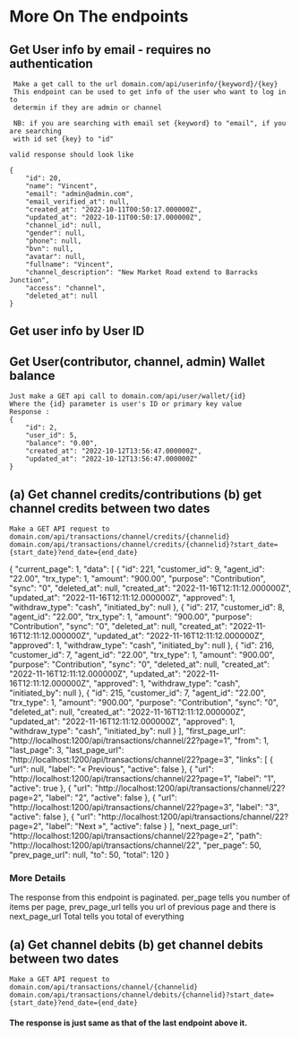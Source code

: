 # More On The endpoints

## Get User info by email - requires no authentication

     Make a get call to the url domain.com/api/userinfo/{keyword}/{key}
     This endpoint can be used to get info of the user who want to log in to 
     determin if they are admin or channel

     NB: if you are searching with email set {keyword} to "email", if you are searching 
     with id set {key} to "id"

    valid response should look like

    {
        "id": 20,
        "name": "Vincent",
        "email": "admin@admin.com",
        "email_verified_at": null,
        "created_at": "2022-10-11T00:50:17.000000Z",
        "updated_at": "2022-10-11T00:50:17.000000Z",
        "channel_id": null,
        "gender": null,
        "phone": null,
        "bvn": null,
        "avatar": null,
        "fullname": "Vincent",
        "channel_description": "New Market Road extend to Barracks Junction",
        "access": "channel",
        "deleted_at": null
    }


## Get user info by User ID


## Get User(contributor, channel, admin) Wallet balance
    Just make a GET api call to domain.com/api/user/wallet/{id}
    Where the {id} parameter is user's ID or primary key value 
    Response :
    {
        "id": 2,
        "user_id": 5,
        "balance": "0.00",
        "created_at": "2022-10-12T13:56:47.000000Z",
        "updated_at": "2022-10-12T13:56:47.000000Z"
    }

## (a) Get channel credits/contributions (b) get channel credits between two dates

    Make a GET API request to domain.com/api/transactions/channel/credits/{channelid}
    domain.com/api/transactions/channel/credits/{channelid}?start_date={start_date}?end_date={end_date}


{
    "current_page": 1,
    "data": [
        {
            "id": 221,
            "customer_id": 9,
            "agent_id": "22.00",
            "trx_type": 1,
            "amount": "900.00",
            "purpose": "Contribution",
            "sync": "0",
            "deleted_at": null,
            "created_at": "2022-11-16T12:11:12.000000Z",
            "updated_at": "2022-11-16T12:11:12.000000Z",
            "approved": 1,
            "withdraw_type": "cash",
            "initiated_by": null
        },
        {
            "id": 217,
            "customer_id": 8,
            "agent_id": "22.00",
            "trx_type": 1,
            "amount": "900.00",
            "purpose": "Contribution",
            "sync": "0",
            "deleted_at": null,
            "created_at": "2022-11-16T12:11:12.000000Z",
            "updated_at": "2022-11-16T12:11:12.000000Z",
            "approved": 1,
            "withdraw_type": "cash",
            "initiated_by": null
        },
        {
            "id": 216,
            "customer_id": 7,
            "agent_id": "22.00",
            "trx_type": 1,
            "amount": "900.00",
            "purpose": "Contribution",
            "sync": "0",
            "deleted_at": null,
            "created_at": "2022-11-16T12:11:12.000000Z",
            "updated_at": "2022-11-16T12:11:12.000000Z",
            "approved": 1,
            "withdraw_type": "cash",
            "initiated_by": null
        },
        {
            "id": 215,
            "customer_id": 7,
            "agent_id": "22.00",
            "trx_type": 1,
            "amount": "900.00",
            "purpose": "Contribution",
            "sync": "0",
            "deleted_at": null,
            "created_at": "2022-11-16T12:11:12.000000Z",
            "updated_at": "2022-11-16T12:11:12.000000Z",
            "approved": 1,
            "withdraw_type": "cash",
            "initiated_by": null
        }
    ],
    "first_page_url": "http://localhost:1200/api/transactions/channel/22?page=1",
    "from": 1,
    "last_page": 3,
    "last_page_url": "http://localhost:1200/api/transactions/channel/22?page=3",
    "links": [
        {
            "url": null,
            "label": "&laquo; Previous",
            "active": false
        },
        {
            "url": "http://localhost:1200/api/transactions/channel/22?page=1",
            "label": "1",
            "active": true
        },
        {
            "url": "http://localhost:1200/api/transactions/channel/22?page=2",
            "label": "2",
            "active": false
        },
        {
            "url": "http://localhost:1200/api/transactions/channel/22?page=3",
            "label": "3",
            "active": false
        },
        {
            "url": "http://localhost:1200/api/transactions/channel/22?page=2",
            "label": "Next &raquo;",
            "active": false
        }
    ],
    "next_page_url": "http://localhost:1200/api/transactions/channel/22?page=2",
    "path": "http://localhost:1200/api/transactions/channel/22",
    "per_page": 50,
    "prev_page_url": null,
    "to": 50,
    "total": 120
}

### More Details 
The response from this endpoint is paginated. per_page tells you number of items per page,
prev_page_url tells you url of previous page and there is next_page_url
Total tells you total of everything





## (a) Get channel debits (b) get channel debits between two dates

    Make a GET API request to domain.com/api/transactions/channel/{channelid}
    domain.com/api/transactions/channel/debits/{channelid}?start_date={start_date}?end_date={end_date}

#### The response is just same as that of the last endpoint above it.